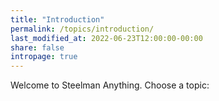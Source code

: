 ```yaml
---
title: "Introduction"
permalink: /topics/introduction/
last_modified_at: 2022-06-23T12:00:00-00:00
share: false
intropage: true
---
```


Welcome to Steelman Anything. Choose a topic:
